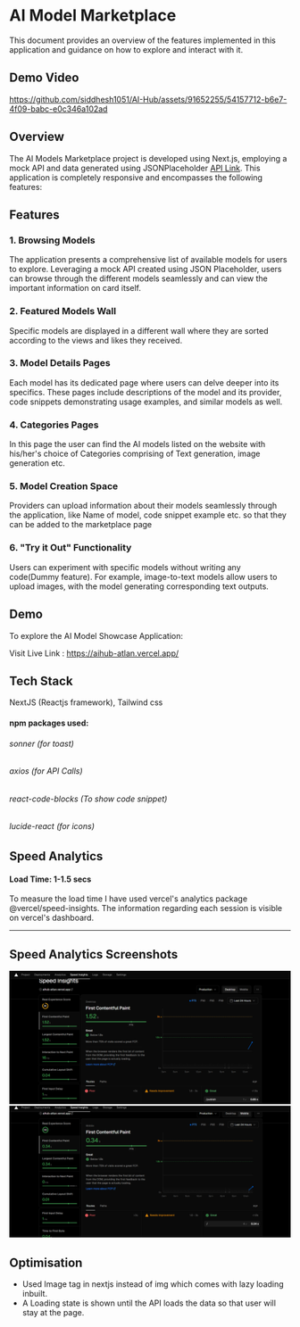 # AI Model Marketplace

This document provides an overview of the features implemented in this application and guidance on how to explore and interact with it.

## Demo Video

https://github.com/siddhesh1051/AI-Hub/assets/91652255/54157712-b6e7-4f09-babc-e0c346a102ad


## Overview

The AI Models Marketplace project is developed using Next.js, employing a mock API and data generated using JSONPlaceholder [API Link](https://my-json-server.typicode.com/siddhesh1051/siddhesh1051-json-server/models). This application is completely responsive and encompasses the following features:

## Features

### 1. Browsing Models

The application presents a comprehensive list of available models for users to explore. Leveraging a mock API created using JSON Placeholder, users can browse through the different models seamlessly and can view the important information on card itself.

### 2. Featured Models Wall

Specific models are displayed in a different wall where they are sorted according to the views and likes they received.

### 3. Model Details Pages

Each model has its dedicated page where users can delve deeper into its specifics. These pages include descriptions of the model and its provider, code snippets demonstrating usage examples, and similar models as well.

### 4. Categories Pages
In this page the user can find the AI models listed on the website with his/her's choice of Categories comprising of Text generation, image generation etc. 


### 5. Model Creation Space

Providers can upload information about their models seamlessly through the application, like Name of model, code snippet example etc. so that they can be added to the marketplace page

### 6. "Try it Out" Functionality

Users can experiment with specific models without writing any code(Dummy feature). For example, image-to-text models allow users to upload images, with the model generating corresponding text outputs.

## Demo

To explore the AI Model Showcase Application:

Visit Live Link : https://aihub-atlan.vercel.app/

## Tech Stack 

NextJS (Reactjs framework), Tailwind css

#### npm packages used: 
###### sonner (for toast)
###### axios (for API Calls)
###### react-code-blocks (To show code snippet)
###### lucide-react (for icons)

## Speed Analytics
#### Load Time: 1-1.5 secs
To measure the load time I have used vercel's analytics package @vercel/speed-insights. The information regarding each session is visible on vercel's dashboard.







---

## Speed Analytics Screenshots

![Desktop Screenshot](/screenshots/desktop.png)
![Mobile Screenshot](/screenshots/mobile.png)

## Optimisation
- Used Image tag in nextjs instead of img which comes with lazy loading inbuilt.
- A Loading state is shown until the API loads the data so that user will stay at the page.



